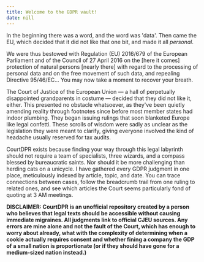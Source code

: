 ```yaml
---
title: Welcome to the GDPR vault!
date: nill
---
```

In the beginning there was a word, and the word was 'data'. Then came the EU, which decided that it did not like that one bit, and made it all _personal_.

We were thus bestowed with Regulation (EU) 2016/679 of the European Parliament and of the Council of 27 April 2016 on the [here it comes] protection of natural persons [nearly there] with regard to the processing of personal data and on the free movement of such data, and repealing Directive 95/46/EC... You may now take a moment to recover your breath.

The Court of Justice of the European Union — a hall of perpetually disappointed grandparents in costume — decided that they did not like it, either. This presented no obstacle whatsoever, as they've been quietly amending reality through footnotes since before most member states had indoor plumbing. They began issuing rulings that soon blanketed Europe like legal confetti. These scrolls of wisdom were sadly as unclear as the legislation they were meant to clarify, giving everyone involved the kind of headache usually reserved for tax audits.

CourtDPR exists because finding your way through this legal labyrinth should not require a team of specialists, three wizards, and a compass blessed by bureaucratic saints. Nor should it be more challenging than herding cats on a unicycle. I have gathered every GDPR judgment in one place, meticulously indexed by article, topic, and date. You can trace connections between cases, follow the breadcrumb trail from one ruling to related ones, and see which articles the Court seems particularly fond of quoting at 3 AM meetings.

**DISCLAIMER: CourtDPR is an unofficial repository created by a person who believes that legal texts should be accessible without causing immediate migraines. All judgments link to official CJEU sources. Any errors are mine alone and not the fault of the Court, which has enough to worry about already, what with the complexity of determining when a cookie actually requires consent and whether fining a company the GDP of a small nation is proportionate (or if they should have gone for a medium-sized nation instead.)**